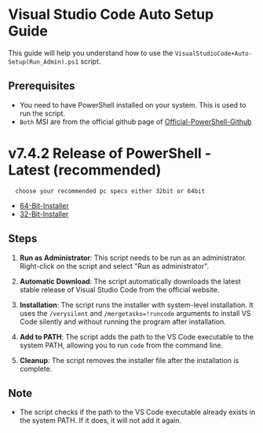 # Visual Studio Code Auto Setup Guide

This guide will help you understand how to use the `VisualStudioCode+Auto-Setup(Run_Admin).ps1` script.

## Prerequisites

- You need to have PowerShell installed on your system. This is used to run the script.
- `Both` MSI are from the official github page of [Official-PowerShell-Github](https://github.com/PowerShell)

# v7.4.2 Release of PowerShell - Latest (recommended)
      choose your recommended pc specs either 32bit or 64bit 

- [64-Bit-Installer](https://github.com/PowerShell/PowerShell/releases/download/v7.4.2/PowerShell-7.4.2-win-x64.msi)
- [32-Bit-Installer](https://github.com/PowerShell/PowerShell/releases/download/v7.4.2/PowerShell-7.4.2-win-x86.msi)


## Steps

1. **Run as Administrator**: This script needs to be run as an administrator. Right-click on the script and select "Run as administrator".

2. **Automatic Download**: The script automatically downloads the latest stable release of Visual Studio Code from the official website.

3. **Installation**: The script runs the installer with system-level installation. It uses the `/verysilent` and `/mergetasks=!runcode` arguments to install VS Code silently and without running the program after installation.

4. **Add to PATH**: The script adds the path to the VS Code executable to the system PATH, allowing you to run `code` from the command line.

5. **Cleanup**: The script removes the installer file after the installation is complete.

## Note

- The script checks if the path to the VS Code executable already exists in the system PATH. If it does, it will not add it again.
